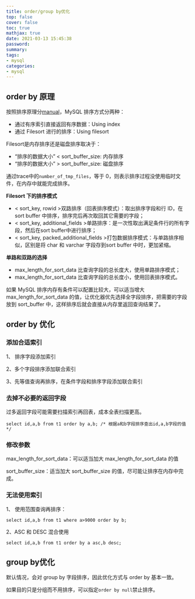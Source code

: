 ```yaml
---
title: order/group by优化
top: false
cover: false
toc: true
mathjax: true
date: 2021-03-13 15:45:38
password:
summary:
tags:
- mysql
categories:
- mysql
---
```


## order by 原理

按照排序原理分[manual](https://dev.mysql.com/doc/refman/5.7/en/order-by-optimization.html)，MySQL 排序方式分两种：

- 通过有序索引直接返回有序数据：Using index
- 通过 Filesort 进行的排序：Using filesort

Filesort是内存排序还是磁盘排序取决于：

-  “排序的数据大小” < sort_buffer_size: 内存排序
-  “排序的数据大小” > sort_buffer_size: 磁盘排序

通过trace中的`number_of_tmp_files`，等于 0，则表示排序过程没使用临时文件，在内存中就能完成排序。

**Filesort 下的排序模式**

- < sort_key, rowid >双路排序（回表排序模式）：取出排序字段和行 ID，在 sort buffer 中排序，排序完后再次取回其它需要的字段；
- < sort_key, additional_fields >单路排序：是一次性取出满足条件行的所有字段，然后在sort buffer中进行排序；
- < sort_key, packed_additional_fields >打包数据排序模式：与单路排序相似，区别是将 char 和 varchar 字段存到sort buffer 中时，更加紧缩。

**单路和双路的选择**

-  max_length_for_sort_data 比查询字段的总长度大，使用单路排序模式；
-  max_length_for_sort_data 比查询字段的总长度小，使用回表排序模式。



如果 MySQL 排序内存有条件可以配置比较大，可以适当增大 max_length_for_sort_data 的值，让优化器优先选择全字段排序，把需要的字段放到 sort_buffer 中，这样排序后就会直接从内存里返回查询结果了。

## order by 优化

###  添加合适索引

1、 排序字段添加索引

2、多个字段排序添加联合索引

3、先等值查询再排序，在条件字段和排序字段添加联合索引

### 去掉不必要的返回字段

过多返回字段可能需要扫描索引再回表，成本全表扫描更高。

```mysql
select id,a,b from t1 order by a,b; /* 根据a和b字段排序查出id,a,b字段的值 */
```

### 修改参数

max_length_for_sort_data：可以适当加大 max_length_for_sort_data 的值

sort_buffer_size：适当加大 sort_buffer_size 的值，尽可能让排序在内存中完成。

### 无法使用索引

1、 使用范围查询再排序：

```mysql
select id,a,b from t1 where a>9000 order by b;
```

2、ASC 和 DESC 混合使用

```mysql
select id,a,b from t1 order by a asc,b desc;
```

## group by优化

默认情况，会对 group by 字段排序，因此优化方式与 order by 基本一致。

如果目的只是分组而不用排序，可以指定`order by null`禁止排序。

